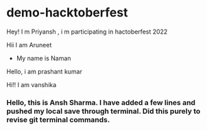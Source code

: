 # demo-hacktoberfest

Hey! I m Priyansh , i m participating in hactoberfest 2022
 

Hii I am Aruneet


* My name is Naman

Hello, i am prashant kumar

Hi!! I am vanshika

### Hello, this is Ansh Sharma. I have added a few lines and pushed my local save through terminal. Did this purely to revise git terminal commands.
